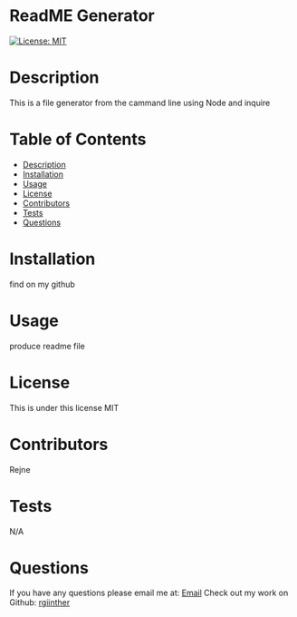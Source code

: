 # ReadME Generator
[![License: MIT](https://img.shields.io/badge/License-MIT-yellow.svg)](https://opensource.org/licenses/MIT)

# Description
This is a file generator from the cammand line using Node and inquire

# Table of Contents
* [Description](#Description)
* [Installation](#Installation)
* [Usage](#Usage)
* [License](#License)
* [Contributors](#contributors)
* [Tests](#Tests)
* [Questions](#Questions)

# Installation
find on my github

# Usage
produce readme file

# License
This is under this license MIT

# Contributors
Rejne

# Tests
N/A

# Questions
If you have any questions please email me at: 
[Email](mailto:r.giin95@gmail.com)
Check out my work on Github: 
[rgiinther](https://github.com/rgiinther)

